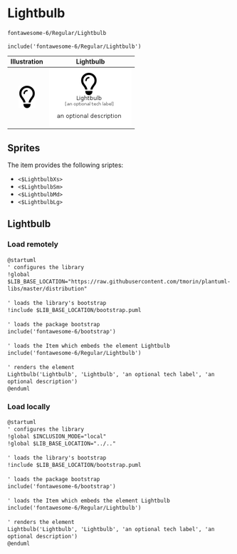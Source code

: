 # Lightbulb


```text
fontawesome-6/Regular/Lightbulb
```

```text
include('fontawesome-6/Regular/Lightbulb')
```



| Illustration | Lightbulb |
| :---: | :---: |
| ![illustration for Illustration](../../fontawesome-6/Regular/Lightbulb.png) | ![illustration for Lightbulb](../../fontawesome-6/Regular/Lightbulb.Local.png) |



## Sprites
The item provides the following sriptes:

- `<$LightbulbXs>`
- `<$LightbulbSm>`
- `<$LightbulbMd>`
- `<$LightbulbLg>`





## Lightbulb

### Load remotely
```plantuml
@startuml
' configures the library
!global $LIB_BASE_LOCATION="https://raw.githubusercontent.com/tmorin/plantuml-libs/master/distribution"

' loads the library's bootstrap
!include $LIB_BASE_LOCATION/bootstrap.puml

' loads the package bootstrap
include('fontawesome-6/bootstrap')

' loads the Item which embeds the element Lightbulb
include('fontawesome-6/Regular/Lightbulb')

' renders the element
Lightbulb('Lightbulb', 'Lightbulb', 'an optional tech label', 'an optional description')
@enduml
```

### Load locally
```plantuml
@startuml
' configures the library
!global $INCLUSION_MODE="local"
!global $LIB_BASE_LOCATION="../.."

' loads the library's bootstrap
!include $LIB_BASE_LOCATION/bootstrap.puml

' loads the package bootstrap
include('fontawesome-6/bootstrap')

' loads the Item which embeds the element Lightbulb
include('fontawesome-6/Regular/Lightbulb')

' renders the element
Lightbulb('Lightbulb', 'Lightbulb', 'an optional tech label', 'an optional description')
@enduml
```

